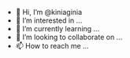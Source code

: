 - 👋 Hi, I’m @kiniaginia
- 👀 I’m interested in ...
- 🌱 I’m currently learning ...
- 💞️ I’m looking to collaborate on ...
- 📫 How to reach me ...

<!---
kiniaginia/kiniaginia is a ✨ special ✨ repository because its `README.md` (this file) appears on your GitHub profile.
You can click the Preview link to take a look at your changes.
--->
